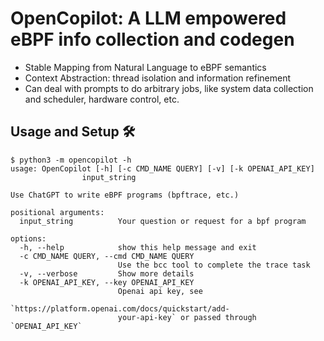# OpenCopilot: A LLM empowered eBPF info collection and codegen

- Stable Mapping from Natural Language to eBPF semantics
- Context Abstraction: thread isolation and information refinement 
- Can deal with prompts to do arbitrary jobs, like system data collection and scheduler, hardware control, etc.

## Usage and Setup 🛠

```console
$ python3 -m opencopilot -h
usage: OpenCopilot [-h] [-c CMD_NAME QUERY] [-v] [-k OPENAI_API_KEY]
                input_string

Use ChatGPT to write eBPF programs (bpftrace, etc.)

positional arguments:
  input_string          Your question or request for a bpf program

options:
  -h, --help            show this help message and exit
  -c CMD_NAME QUERY, --cmd CMD_NAME QUERY
                        Use the bcc tool to complete the trace task
  -v, --verbose         Show more details
  -k OPENAI_API_KEY, --key OPENAI_API_KEY
                        Openai api key, see
                        `https://platform.openai.com/docs/quickstart/add-
                        your-api-key` or passed through `OPENAI_API_KEY`
```
